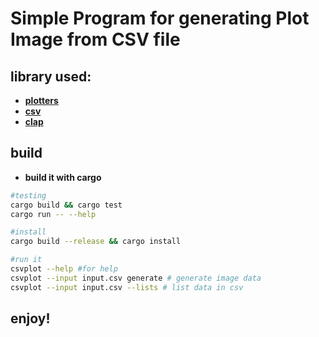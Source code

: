 # Simple Program for generating Plot Image from CSV file

## library used: 

- **[plotters](https://docs.rs/plotters/latest/plotters/)**
- **[csv](https://docs.rs/csv/latest/csv/)**
- **[clap](https://docs.rs/clap/2.32.0/clap/)**


## build
- **build it with cargo**
```bash
#testing
cargo build && cargo test
cargo run -- --help

#install
cargo build --release && cargo install

#run it
csvplot --help #for help
csvplot --input input.csv generate # generate image data
csvplot --input input.csv --lists # list data in csv
```


## enjoy!
